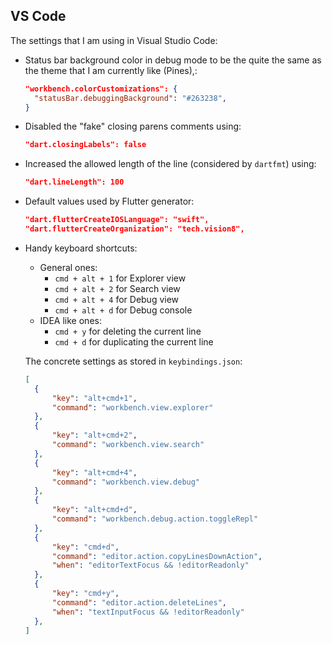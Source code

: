 ## VS Code

The settings that I am using in Visual Studio Code:

- Status bar background color in debug mode to be the quite the same as the theme that I am currently like (Pines),:
  ```json
  "workbench.colorCustomizations": {
    "statusBar.debuggingBackground": "#263238",
  }
  ```
- Disabled the "fake" closing parens comments using:
  ```json
  "dart.closingLabels": false
  ```
- Increased the allowed length of the line (considered by `dartfmt`) using:
  ```json
  "dart.lineLength": 100
  ```
- Default values used by Flutter generator:
  ```json
  "dart.flutterCreateIOSLanguage": "swift",
  "dart.flutterCreateOrganization": "tech.vision8",
  ```
- Handy keyboard shortcuts:
  - General ones:
    - `cmd + alt + 1` for Explorer view
    - `cmd + alt + 2` for Search view
    - `cmd + alt + 4` for Debug view
    - `cmd + alt + d` for Debug console
  - IDEA like ones:
    - `cmd + y` for deleting the current line
    - `cmd + d` for duplicating the current line
  
  The concrete settings as stored in `keybindings.json`:
  ```json
  [
    {
        "key": "alt+cmd+1",
        "command": "workbench.view.explorer"
    },
    {
        "key": "alt+cmd+2",
        "command": "workbench.view.search"
    },
    {
        "key": "alt+cmd+4",
        "command": "workbench.view.debug"
    },
    {
        "key": "alt+cmd+d",
        "command": "workbench.debug.action.toggleRepl"
    },
    {
        "key": "cmd+d",
        "command": "editor.action.copyLinesDownAction",
        "when": "editorTextFocus && !editorReadonly"
    },
    {
        "key": "cmd+y",
        "command": "editor.action.deleteLines",
        "when": "textInputFocus && !editorReadonly"
    },
  ]
  ```

